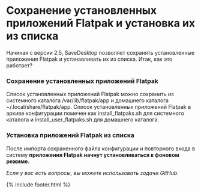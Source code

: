 # Сохранение установленных приложений Flatpak и установка их из списка
Начиная с версии 2.5, SaveDesktop позволяет сохранять установленные приложения Flatpak и устанавливать их из списка. Итак, как это работает?

### Сохранение установленных приложений Flatpak
Список установленных приложений Flatpak можно сохранить из системного каталога /var/lib/flatpak/app и домашнего каталога ~/.local/share/flatpak/app. Список установленных приложений Flatpak в архиве конфигурации помечен как install_flatpaks.sh для системного каталога и install_user_flatpaks.sh для домашнего каталога.

### Установка приложений Flatpak из списка
После импорта сохраненного файла конфигурации и повторного входа в систему **приложения Flatpak начнут установливаться в фоновом режиме.**

_Если у вас есть вопросы, вы можете использовать задачи GitHub._

{% include footer.html %}
